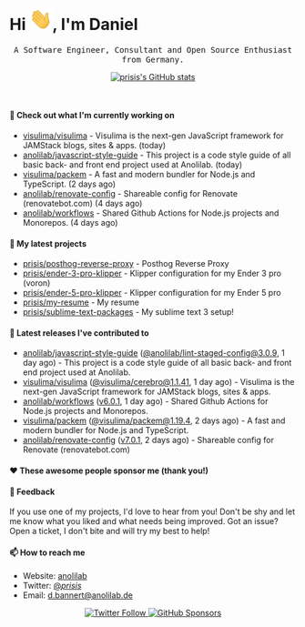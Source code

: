<h1>Hi <img src="https://github.com/prisis/prisis/blob/main/images/hi.gif?raw=true" width="40px" />, I'm Daniel</h1>
<p align="center">
    <samp>A Software Engineer, Consultant and Open Source Enthusiast from Germany.</samp>
</p>

<p align="center">
    <a href="https://github.com/prisis">
        <img alt="prisis's GitHub stats" src="https://github-readme-stats.vercel.app/api?username=prisis&count_private=true&show_icons=true&hide_title=true&include_all_commits=true">
    </a>
</p>

<br/>

#### 👷 Check out what I'm currently working on

- [visulima/visulima](https://github.com/visulima/visulima) - Visulima is the next-gen JavaScript framework for JAMStack blogs, sites &amp; apps. (today)
- [anolilab/javascript-style-guide](https://github.com/anolilab/javascript-style-guide) - This project is a code style guide of all basic back- and front end project used at Anolilab. (today)
- [visulima/packem](https://github.com/visulima/packem) - A fast and modern bundler for Node.js and TypeScript. (2 days ago)
- [anolilab/renovate-config](https://github.com/anolilab/renovate-config) - Shareable config for Renovate (renovatebot.com) (4 days ago)
- [anolilab/workflows](https://github.com/anolilab/workflows) - Shared Github Actions for Node.js projects and Monorepos. (4 days ago)

#### 🌱 My latest projects

- [prisis/posthog-reverse-proxy](https://github.com/prisis/posthog-reverse-proxy) - Posthog Reverse Proxy
- [prisis/ender-3-pro-klipper](https://github.com/prisis/ender-3-pro-klipper) - Klipper configuration for my Ender 3 pro (voron)
- [prisis/ender-5-pro-klipper](https://github.com/prisis/ender-5-pro-klipper) - Klipper configuration for my Ender 5 pro
- [prisis/my-resume](https://github.com/prisis/my-resume) - My resume
- [prisis/sublime-text-packages](https://github.com/prisis/sublime-text-packages) - My sublime text 3 setup!

#### 🔭 Latest releases I've contributed to

- [anolilab/javascript-style-guide](https://github.com/anolilab/javascript-style-guide) ([@anolilab/lint-staged-config@3.0.9](https://github.com/anolilab/javascript-style-guide/releases/tag/%40anolilab/lint-staged-config%403.0.9), 1 day ago) - This project is a code style guide of all basic back- and front end project used at Anolilab.
- [visulima/visulima](https://github.com/visulima/visulima) ([@visulima/cerebro@1.1.41](https://github.com/visulima/visulima/releases/tag/%40visulima/cerebro%401.1.41), 1 day ago) - Visulima is the next-gen JavaScript framework for JAMStack blogs, sites &amp; apps.
- [anolilab/workflows](https://github.com/anolilab/workflows) ([v6.0.1](https://github.com/anolilab/workflows/releases/tag/v6.0.1), 1 day ago) - Shared Github Actions for Node.js projects and Monorepos.
- [visulima/packem](https://github.com/visulima/packem) ([@visulima/packem@1.19.4](https://github.com/visulima/packem/releases/tag/%40visulima/packem%401.19.4), 2 days ago) - A fast and modern bundler for Node.js and TypeScript.
- [anolilab/renovate-config](https://github.com/anolilab/renovate-config) ([v7.0.1](https://github.com/anolilab/renovate-config/releases/tag/v7.0.1), 2 days ago) - Shareable config for Renovate (renovatebot.com)

#### ❤️ These awesome people sponsor me (thank you!)


#### 💬 Feedback

If you use one of my projects, I'd love to hear from you! Don't be shy and let me know what you liked
and what needs being improved. Got an issue? Open a ticket, I don't bite and will try my best to help!

#### 📫 How to reach me

- Website: [anolilab](https://anolilab.com)
- Twitter: [@_prisis_](https://twitter.com/_prisis_)
- Email: [d.bannert@anolilab.de](mailto://d.bannert@anolilab.de)

<p align="center">
    <a href="https://twitter.com/_prisis_">
        <img alt="Twitter Follow" src="https://img.shields.io/twitter/follow/_prisis_?style=for-the-badge">
    </a>
    <a href="https://github.com/sponsors/prisis">
        <img alt="GitHub Sponsors" src="https://img.shields.io/static/v1?label=Sponsor&message=%E2%9D%A4&logo=GitHub&style=for-the-badge">
    </a>
</p>
